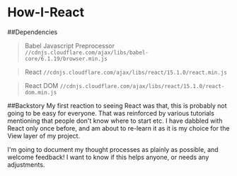 # How-I-React

##Dependencies
>Babel Javascript Preprocessor
`//cdnjs.cloudflare.com/ajax/libs/babel-core/6.1.19/browser.min.js`

>React
`//cdnjs.cloudflare.com/ajax/libs/react/15.1.0/react.min.js`

>React DOM
`//cdnjs.cloudflare.com/ajax/libs/react/15.1.0/react-dom.min.js`

##Backstory
My first reaction to seeing React was that, this is probably not going to be easy for everyone. That was reinforced by various tutorials mentioning that people don't know where to start etc. I have dabbled with React only once before, and am about to re-learn it as it is my choice for the View layer of my project.

I'm going to document my thought processes as plainly as possible, and welcome feedback! I want to know if this helps anyone, or needs any adjustments.
